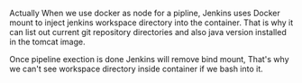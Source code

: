 Actually When we use docker as node for a pipline, Jenkins uses Docker mount to inject jenkins workspace directory into the container. That is why it can list out current git repository directories and also java version installed in the tomcat image.

Once pipeline exection is done Jenkins will remove bind mount, That's why we can't see workspace directory inside container if we bash into it.

